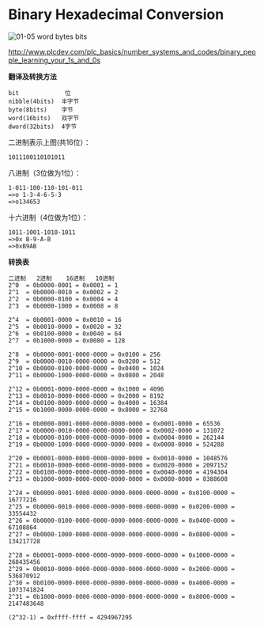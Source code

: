 Binary Hexadecimal Conversion
=======

![01-05 word bytes bits](http://images.cnblogs.com/cnblogs_com/Jerry-Chou/201107/201107281025134981.gif)

http://www.plcdev.com/plc_basics/number_systems_and_codes/binary_people_learning_your_1s_and_0s

**翻译及转换方法**

```text
bit             位
nibble(4bits)  半字节
byte(8bits)    字节
word(16bits)   双字节
dword(32bits)  4字节
```
 
二进制表示上图(共16位）：

`1011100110101011`

八进制（3位做为1位）：

```text
1-011-100-110-101-011
=>o 1-3-4-6-5-3
=>o134653
```

十六进制（4位做为1位）：

```text
1011-1001-1010-1011
=>0x B-9-A-B
=>0xB9AB
```

**转换表**

```text
二进制   2进制    16进制   10进制
2^0  = 0b0000-0001 = 0x0001 = 1
2^1  = 0b0000-0010 = 0x0002 = 2
2^2  = 0b0000-0100 = 0x0004 = 4
2^3  = 0b0000-1000 = 0x0008 = 8
 
2^4  = 0b0001-0000 = 0x0010 = 16
2^5  = 0b0010-0000 = 0x0020 = 32
2^6  = 0b0100-0000 = 0x0040 = 64
2^7  = 0b1000-0000 = 0x0080 = 128
 
2^8  = 0b0000-0001-0000-0000 = 0x0100 = 256
2^9  = 0b0000-0010-0000-0000 = 0x0200 = 512
2^10 = 0b0000-0100-0000-0000 = 0x0400 = 1024
2^11 = 0b0000-1000-0000-0000 = 0x0800 = 2048
 
2^12 = 0b0001-0000-0000-0000 = 0x1000 = 4096
2^13 = 0b0010-0000-0000-0000 = 0x2000 = 8192
2^14 = 0b0100-0000-0000-0000 = 0x4000 = 16384
2^15 = 0b1000-0000-0000-0000 = 0x8000 = 32768
 
2^16 = 0b0000-0001-0000-0000-0000-0000 = 0x0001-0000 = 65536
2^17 = 0b0000-0010-0000-0000-0000-0000 = 0x0002-0000 = 131072
2^18 = 0b0000-0100-0000-0000-0000-0000 = 0x0004-0000 = 262144
2^19 = 0b0000-1000-0000-0000-0000-0000 = 0x0008-0000 = 524288
 
2^20 = 0b0001-0000-0000-0000-0000-0000 = 0x0010-0000 = 1048576
2^21 = 0b0010-0000-0000-0000-0000-0000 = 0x0020-0000 = 2097152
2^22 = 0b0100-0000-0000-0000-0000-0000 = 0x0040-0000 = 4194304
2^23 = 0b1000-0000-0000-0000-0000-0000 = 0x0080-0000 = 8388608
 
2^24 = 0b0000-0001-0000-0000-0000-0000-0000-0000 = 0x0100-0000 = 16777216
2^25 = 0b0000-0010-0000-0000-0000-0000-0000-0000 = 0x0200-0000 = 33554432
2^26 = 0b0000-0100-0000-0000-0000-0000-0000-0000 = 0x0400-0000 = 67108864
2^27 = 0b0000-1000-0000-0000-0000-0000-0000-0000 = 0x0800-0000 = 134217728
 
2^28 = 0b0001-0000-0000-0000-0000-0000-0000-0000 = 0x1000-0000 = 268435456
2^29 = 0b0010-0000-0000-0000-0000-0000-0000-0000 = 0x2000-0000 = 536870912
2^30 = 0b0100-0000-0000-0000-0000-0000-0000-0000 = 0x4000-0000 = 1073741824
2^31 = 0b1000-0000-0000-0000-0000-0000-0000-0000 = 0x8000-0000 = 2147483648
 
(2^32-1) = 0xffff-ffff = 4294967295
```
